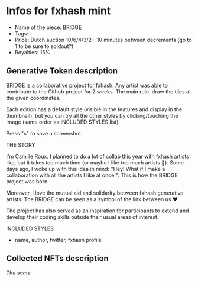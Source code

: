 # Infos for fxhash mint

- Name of the piece: BRIDGE
- Tags: 
- Price: Dutch auction 10/6/4/3/2 - 10 minutes between decrements (go to 1 to be sure to soldout?)
- Royalties: 15%

## Generative Token description
BRIDGE is a collaborative project for fxhash. Any artist was able to contribute to the Github project for 2 weeks. 
The main rule: draw the tiles at the given coordinates. 

Each edition has a default style (visible in the features and display in the thumbnail), but you can try all the other styles by clicking/touching the image (same order as INCLUDED STYLES list).

Press "s" to save a screenshot.

THE STORY

I'm Camille Roux. I planned to do a lot of collab this year with fxhash artists I like, but it takes too much time (or maybe I like too much artists 🤣). Some days ago, I woke up with this idea in mind: "Hey! What if I make a collaboration with all the artists I like at once!". This is how the BRIDGE project was born.

Moreover, I love the mutual aid and solidarity between fxhash generative artists. The BRIDGE can be seen as a symbol of the link between us ♥️

The project has also served as an inspiration for participants to extend and develop their coding skills outside their usual areas of interest.

INCLUDED STYLES

- name, author, twitter, fxhash profile

## Collected NFTs description
*The same*
